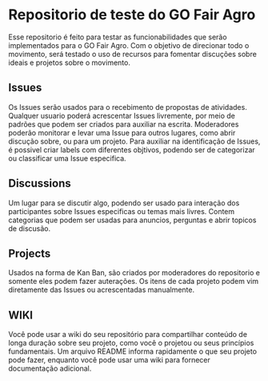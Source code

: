 # Repositorio de teste do GO Fair Agro

Esse repositorio é feito para testar as funcionabilidades que serão implementados para o GO Fair Agro. Com o objetivo de direcionar todo o movimento, será testado o uso de recursos para fomentar discuções sobre ideais e projetos sobre o movimento.

## Issues
Os Issues serão usados para o recebimento de propostas de atividades. Qualquer usuario poderá acrescentar Issues livremente, por meio de padrões que podem ser criados para auxiliar na escrita. Moderadores poderão monitorar e levar uma Issue para outros lugares, como abrir discução sobre, ou para um projeto.
Para auxiliar na identificação de Issues, é possivel criar labels com diferentes objtivos, podendo ser de categorizar ou classificar uma Issue especifica. 

## Discussions
Um lugar para se discutir algo, podendo ser usado para interação dos participantes sobre Issues especificas ou temas mais livres. Contem categorias que podem ser usadas para anuncios, perguntas e abrir topicos de discusão.


## Projects
Usados na forma de Kan Ban, são criados por moderadores do repositorio e somente eles podem fazer auterações. Os itens de cada projeto podem vim diretamente das Issues ou acrescentadas manualmente.

## WIKI
Você pode usar a wiki do seu repositório para compartilhar conteúdo de longa duração sobre seu projeto, como você o projetou ou seus princípios fundamentais. Um arquivo README informa rapidamente o que seu projeto pode fazer, enquanto você pode usar uma wiki para fornecer documentação adicional.
